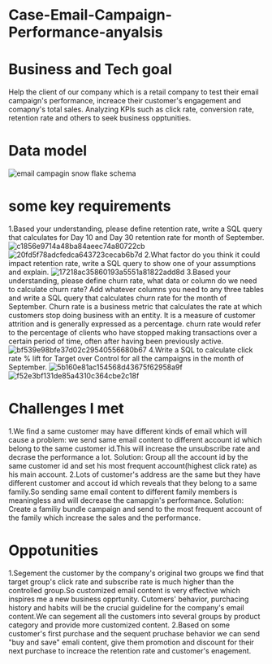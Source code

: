 # Case-Email-Campaign-Performance-anyalsis
# Business and Tech goal
Help the client of our company which is a retail company to test their email campaign's performance, increace their customer's engagement and comapny's total sales.
Analyzing KPIs such as click rate, conversion rate, retention rate and others to seek business opptunities.
# Data model
![email campagin snow flake schema](https://github.com/ethanzzz118/Case-Email-Campaign-Performance-anyalsis/assets/110695227/85d95d7f-c129-4823-bcd3-126cddd29f9f)
# some key requirements
1.Based your understanding, please define retention rate, write a SQL query that calculates for Day 10 and Day 30 retention rate for month of September.
![c1856e9714a48ba84aeec74a80722cb](https://github.com/ethanzzz118/Case-Email-Campaign-Performance-anyalsis/assets/110695227/077790d0-89b7-43f8-8202-dc54a92efdb1)
![20fd5f78adcfedca643723cecab6b7d](https://github.com/ethanzzz118/Case-Email-Campaign-Performance-anyalsis/assets/110695227/749b80a1-e665-44a9-baa2-84e3a473cbf0)
2.What factor do you think it could impact retention rate, write a SQL query to show one of your assumptions and explain.
![17218ac35860193a5551a81822add8d](https://github.com/ethanzzz118/Case-Email-Campaign-Performance-anyalsis/assets/110695227/dd433e1f-c603-460e-b482-39c07d1cbb6d)
3.Based your understanding, please define churn rate, what data or column do we need to calculate churn rate?  Add whatever columns you need to any three tables and write a SQL query that calculates churn rate for the month of September.
Churn rate is a business metric that calculates the rate at which customers stop doing business with an entity. It is a measure of customer attrition and is generally expressed as a percentage.
churn rate would refer to the percentage of clients who have stopped making transactions over a certain period of time, often after having been previously active.
![bf539e98bfe37d02c29540556680b67](https://github.com/ethanzzz118/Case-Email-Campaign-Performance-anyalsis/assets/110695227/33552bca-af7d-4962-a864-70e8c14b3e8a)
4.Write a SQL to calculate click rate % lift for Target over Control for all the campaigns in the month of September.
![5b160e81ac154568d43675f62958a9f](https://github.com/ethanzzz118/Case-Email-Campaign-Performance-anyalsis/assets/110695227/bfa11831-e50f-44bc-89f2-28bb4ceab4e2)
![f52e3bf131de85a4310c364cbe2c18f](https://github.com/ethanzzz118/Case-Email-Campaign-Performance-anyalsis/assets/110695227/8d5beecb-8541-4b59-8891-9bc2c2076e5f)
# Challenges I met
1.We find a same customer may have different kinds of email which will cause a problem: we send same email content to different account id which belong to the same customer id.This will increase the unsubscribe rate and decrase the performance a lot.
Solution: Group all the account id by the same customer id and set his most frequent account(highest click rate) as his main account.
2.Lots of customer's address are the same but they have different customer and accout id which reveals that they belong to a same family.So sending same email content to different family members is meaningless and will decrease the camapgin's performance.
Solution: Create a familiy bundle campaign and send to the most frequent account of the family which increase the sales and the performance.
# Oppotunities
1.Segement the customer  by the company's original two groups we find that target group's click rate and subscribe rate is much higher than the controlled group.So customized email content is very effective which inspires me a new business opprtunity. Cutomers' behavior, purchacing history and habits will be the crucial guideline for the company's email content.We can segement all the customers into several groups by product category and provide more customized content.
2.Based on some customer's first purchase and the sequent pruchase behavior we can send "buy and save" emali content, give them promotion and discount for their next purchase to increace the retention rate and customer's enagement.
